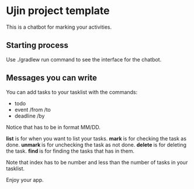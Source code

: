 # Ujin project template

This is a chatbot for marking your activities.

## Starting process
Use ./gradlew run command to see the interface for the chatbot. 

## Messages you can write
You can add tasks to your tasklist with the commands:
* todo <your task>
* event <your task> /from <time> /to <time>
* deadline <your task> /by <time>

Notice that <time> has to be in format MM/DD. 

**list** is for when you want to list your tasks. 
**mark <index>** is for checking the task as done.
**unmark <index>** is for unchecking the task as not done.
**delete <index>** is for deleting the task.
**find <keyword>** is for finding the tasks that has <keyword> in them. 

Note that index has to be number and less than the number of tasks in your tasklist.

Enjoy your app.

